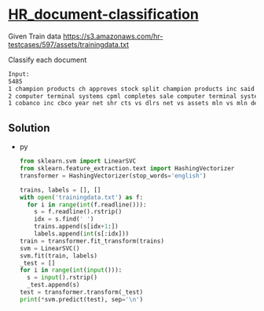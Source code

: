 # [HR_document-classification](https://www.hackerrank.com/challenges/document-classification)

Given Train data https://s3.amazonaws.com/hr-testcases/597/assets/trainingdata.txt

Classify each document

```txt
Input:
5485
1 champion products ch approves stock split champion products inc said its board of directors approved a two for ...
2 computer terminal systems cpml completes sale computer terminal systems inc said it has completed the sale of ...
1 cobanco inc cbco year net shr cts vs dlrs net vs assets mln vs mln deposits mln vs mln loans mln vs mln note th ...
```

## Solution

* py

  ```py
  from sklearn.svm import LinearSVC
  from sklearn.feature_extraction.text import HashingVectorizer
  transformer = HashingVectorizer(stop_words='english')

  trains, labels = [], []
  with open('trainingdata.txt') as f:
    for i in range(int(f.readline())):
      s = f.readline().rstrip()
      idx = s.find(' ')
      trains.append(s[idx+1:])
      labels.append(int(s[:idx]))
  train = transformer.fit_transform(trains)
  svm = LinearSVC()
  svm.fit(train, labels)
  _test = []
  for i in range(int(input())):
    s = input().rstrip()
    _test.append(s)
  test = transformer.transform(_test)
  print(*svm.predict(test), sep='\n')
  ```
